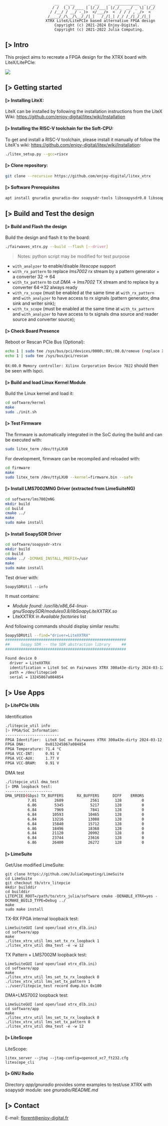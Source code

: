                           __   _ __      _  __    _  ___________  _  __
                         / /  (_) /____ | |/_/___| |/_/_  __/ _ \| |/_/
                        / /__/ / __/ -_)>  </___/>  <  / / / , _/>  <
                       /____/_/\__/\__/_/|_|   /_/|_| /_/ /_/|_/_/|_|
                      XTRX LiteX/LitePCIe based alternative FPGA design
                          Copyright (c) 2021-2024 Enjoy-Digital.
                          Copyright (c) 2021-2022 Julia Computing.

[> Intro
--------

This project aims to recreate a FPGA design for the XTRX board with
LiteX/LitePCIe:

![](https://github.com/enjoy-digital/litex_xtrx/assets/1450143/23a10c1f-0971-413a-a607-3439b13941eb.png)

[> Getting started
------------------
#### [> Installing LiteX:

LiteX can be installed by following the installation instructions from the LiteX Wiki: https://github.com/enjoy-digital/litex/wiki/Installation

#### [> Installing the RISC-V toolchain for the Soft-CPU:

To get and install a RISC-V toolchain, please install it manually of follow the LiteX's wiki: https://github.com/enjoy-digital/litex/wiki/Installation:
```bash
./litex_setup.py --gcc=riscv
```
#### [> Clone repository:

```bash
git clone --recursive https://github.com/enjoy-digital/litex_xtrx
```

#### [> Software Prerequisites

```bash
apt install gnuradio gnuradio-dev soapysdr-tools libsoapysdr0.8 libsoapysdr-dev libgnuradio-soapy3.10.1
```

[> Build and Test the design
----------------------------

#### [> Build and Flash the design

Build the design and flash it to the board:
```bash
./fairwaves_xtrx.py --build --flash [--driver]
```

>Notes: python script may be modified for test purpose
- `with_analyzer` to enable/disable *litescope* support
- `with_rx_pattern` to replace *lms7002* rx stream by a pattern generator + a converter 32 -> 64
- `with_tx_pattern` to cut *DMA* -> *lms7002* TX stream and to replace by a converter 64->32 always ready
- `with_rx_scope` (must be enabled at the same time at `with_rx_pattern` and `with_analyzer` to have access to rx signals (pattern generator, dma sink and writer sink);
- `with_tx_scope` (must be enabled at the same time at `with_tx_pattern` and `with_analyzer` to have access to tx signals dma source and reader source and converter source);

#### [> Check Board Presence
Reboot or Rescan PCIe Bus (Optional):
```bash
echo 1 | sudo tee /sys/bus/pci/devices/0000\:0X\:00.0/remove (replace X with actual value)
echo 1 | sudo tee /sys/bus/pci/rescan
```

`0X:00.0 Memory controller: Xilinx Corporation Device 7022` should then be seen with lspci.


#### [> Build and load Linux Kernel Module
Build the Linux kernel and load it:
```bash
cd software/kernel
make
sudo ./init.sh
```

#### [> Test Firmware

The firmware is automatically integrated in the SoC during the build and can be executed with:
```bash
sudo litex_term /dev/ttyLXU0
```

For development, firmware can be recompiled and reloaded with:
```bash
cd firmware
make
sudo litex_term /dev/ttyLXU0 --kernel=firmware.bin --safe
```

#### [> Install LMS7002MNG Driver (extracted from LimeSuiteNG)
```bash
cd software/lms7002mNG
mkdir build
cd build
cmake ../
make
sudo make install
```

#### [> Install SoapySDR Driver
```bash
cd software/soapysdr-xtrx
mkdir build
cd build
cmake ../ -DCMAKE_INSTALL_PREFIX=/usr
make
sudo make install
```

Test driver with:

`SoapySDRUtil --info`

It must contains:
- *Module found: /usr/lib/x86_64-linux-gnu/SoapySDR/modules0.8/libSoapyLiteXXTRX.so*
- LiteXXTRX in *Available factories* list

And following commands should display similar results:
```bash
SoapySDRUtil --find="driver=LiteXXTRX"
######################################################
##     Soapy SDR -- the SDR abstraction library     ##
######################################################

Found device 0
  driver = LiteXXTRX
  identification = LiteX SoC on Fairwaves XTRX 300a43e-dirty 2024-03-12 09:19:59
  path = /dev/litepcie0
  serial = 13245867a084854
```

[> Use Apps
-----------

#### [> LitePCIe Utils

Identification

```bash
./litepcie_util info
[> FPGA/SoC Information:
------------------------
FPGA Identifier:  LiteX SoC on Fairwaves XTRX 300a43e-dirty 2024-03-12 11:15:36.
FPGA DNA:         0x013245867a084854
FPGA Temperature: 71.4 °C
FPGA VCC-INT:     0.91 V
FPGA VCC-AUX:     1.77 V
FPGA VCC-BRAM:    0.91 V
```

DMA test

```bash
./litepcie_util dma_test
[> DMA loopback test:
---------------------
DMA_SPEED(Gbps) TX_BUFFERS      RX_BUFFERS      DIFF    ERRORS
          7.01        2689            2561       128         0
          6.86        5345            5217       128         0
          6.84        7969            7841       128         0
          6.84       10593           10465       128         0
          6.84       13216           13088       128         0
          6.84       15840           15712       128         0
          6.86       18496           18368       128         0
          6.84       21120           20992       128         0
          6.84       23744           23616       128         0
          6.86       26400           26272       128         0
```

#### [> LimeSuite

Get/Use modified LimeSuite:
```
git clone https://github.com/JuliaComputing/LimeSuite
cd LimeSuite
git checkout tb/xtrx_litepcie
mkdir builddir
cd builddir
LITEPCIE_ROOT=/path/to/xtrx_julia/software cmake -DENABLE_XTRX=yes -DCMAKE_BUILD_TYPE=Debug ../
make
sudo make install
```

TX-RX FPGA internal loopback test:
```
LimeSuiteGUI (and open/load xtrx_dlb.ini)
cd software/app
make
./litex_xtrx_util lms_set_tx_rx_loopback 1
./litex_xtrx_util dma_test -e -w 12
```

TX Pattern + LMS7002M loopback test:
```
LimeSuiteGUI (and open/load xtrx_dlb.ini)
cd software/app
make
./litex_xtrx_util lms_set_tx_rx_loopback 0
./litex_xtrx_util lms_set_tx_pattern 1
../user/litepcie_test record dump.bin 0x100
```

DMA+LMS7002 loopback test:
```
LimeSuiteGUI (and open/load xtrx_dlb.ini)
cd software/app
make
./litex_xtrx_util lms_set_tx_rx_loopback 0
./litex_xtrx_util lms_set_tx_pattern 0
./litex_xtrx_util dma_test -e -w 12
```

#### [> LiteScope

LiteScope:
```
litex_server --jtag --jtag-config=openocd_xc7_ft232.cfg
litescope_cli
```

#### [> GNU Radio

Directory *app/gnuradio* provides some examples to test/use XTRX with soapysdr module: see *gnuradio/README.md*

[> Contact
----------
E-mail: florent@enjoy-digital.fr
